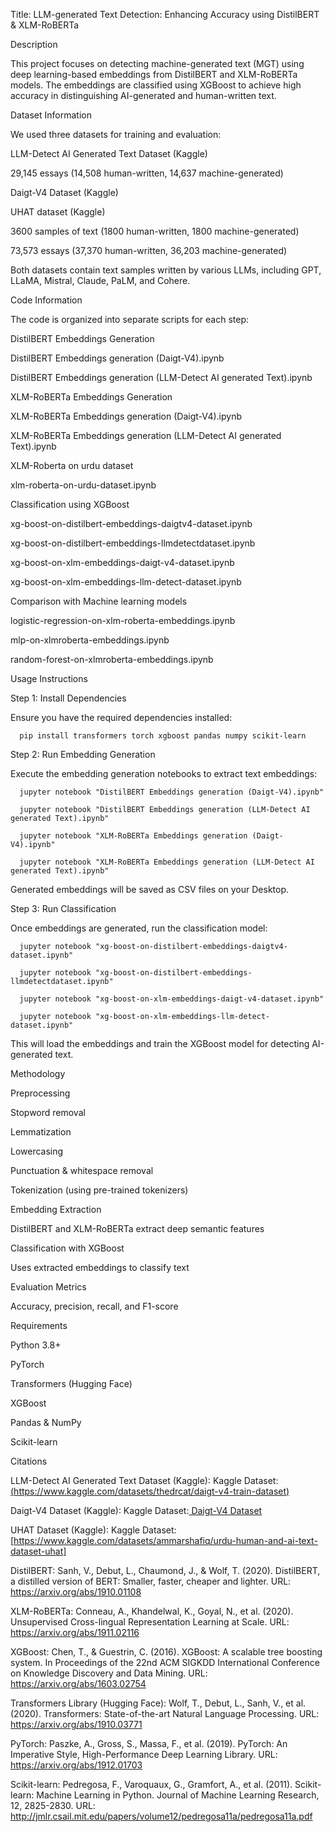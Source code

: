 Title: LLM-generated Text Detection: Enhancing Accuracy using DistilBERT & XLM-RoBERTa

Description

  This project focuses on detecting machine-generated text (MGT) using deep learning-based embeddings from DistilBERT and XLM-RoBERTa models. The embeddings are classified using XGBoost to achieve high accuracy in distinguishing AI-generated and human-written text.

Dataset Information

  We used three datasets for training and evaluation:

  LLM-Detect AI Generated Text Dataset (Kaggle)

  29,145 essays (14,508 human-written, 14,637 machine-generated)

  Daigt-V4 Dataset (Kaggle)
  
  UHAT dataset (Kaggle)

  3600 samples of text (1800 human-written, 1800 machine-generated)

  73,573 essays (37,370 human-written, 36,203 machine-generated)

  Both datasets contain text samples written by various LLMs, including GPT, LLaMA, Mistral, Claude, PaLM, and Cohere.

Code Information

  The code is organized into separate scripts for each step:
  
  DistilBERT Embeddings Generation
  
  DistilBERT Embeddings generation (Daigt-V4).ipynb
  
  DistilBERT Embeddings generation (LLM-Detect AI generated Text).ipynb
  
  XLM-RoBERTa Embeddings Generation
  
  XLM-RoBERTa Embeddings generation (Daigt-V4).ipynb
  
  XLM-RoBERTa Embeddings generation (LLM-Detect AI generated Text).ipynb

  XLM-Roberta on urdu dataset

  xlm-roberta-on-urdu-dataset.ipynb

Classification using XGBoost

  xg-boost-on-distilbert-embeddings-daigtv4-dataset.ipynb
  
  xg-boost-on-distilbert-embeddings-llmdetectdataset.ipynb
  
  xg-boost-on-xlm-embeddings-daigt-v4-dataset.ipynb
  
  xg-boost-on-xlm-embeddings-llm-detect-dataset.ipynb

Comparison with Machine learning models

  logistic-regression-on-xlm-roberta-embeddings.ipynb

  mlp-on-xlmroberta-embeddings.ipynb

  random-forest-on-xlmroberta-embeddings.ipynb

Usage Instructions

Step 1: Install Dependencies

  Ensure you have the required dependencies installed:
  
      pip install transformers torch xgboost pandas numpy scikit-learn

Step 2: Run Embedding Generation

  Execute the embedding generation notebooks to extract text embeddings:
  
      jupyter notebook "DistilBERT Embeddings generation (Daigt-V4).ipynb"
      
      jupyter notebook "DistilBERT Embeddings generation (LLM-Detect AI generated Text).ipynb"
      
      jupyter notebook "XLM-RoBERTa Embeddings generation (Daigt-V4).ipynb"
      
      jupyter notebook "XLM-RoBERTa Embeddings generation (LLM-Detect AI generated Text).ipynb"
  
  Generated embeddings will be saved as CSV files on your Desktop.

Step 3: Run Classification

  Once embeddings are generated, run the classification model:
  
      jupyter notebook "xg-boost-on-distilbert-embeddings-daigtv4-dataset.ipynb"
      
      jupyter notebook "xg-boost-on-distilbert-embeddings-llmdetectdataset.ipynb"
      
      jupyter notebook "xg-boost-on-xlm-embeddings-daigt-v4-dataset.ipynb"
      
      jupyter notebook "xg-boost-on-xlm-embeddings-llm-detect-dataset.ipynb"

  This will load the embeddings and train the XGBoost model for detecting AI-generated text.

Methodology

  Preprocessing

  Stopword removal
            
  Lemmatization
                
  Lowercasing
                
  Punctuation & whitespace removal
    
  Tokenization (using pre-trained tokenizers)

  Embedding Extraction

  DistilBERT and XLM-RoBERTa extract deep semantic features

  Classification with XGBoost

  Uses extracted embeddings to classify text

  Evaluation Metrics

  Accuracy, precision, recall, and F1-score

Requirements

  Python 3.8+
  
  PyTorch
  
  Transformers (Hugging Face)
  
  XGBoost
  
  Pandas & NumPy
  
  Scikit-learn
  
Citations 

  LLM-Detect AI Generated Text Dataset (Kaggle):
  Kaggle Dataset:[ (https://www.kaggle.com/datasets/thedrcat/daigt-v4-train-dataset)](https://www.kaggle.com/datasets/thedrcat/daigt-v4-train-dataset)
  
  Daigt-V4 Dataset (Kaggle):
  Kaggle Dataset:[ Daigt-V4 Dataset](https://www.kaggle.com/competitions/llm-detect-ai-generated-text/data)

  UHAT Dataset (Kaggle):
  Kaggle Dataset:[https://www.kaggle.com/datasets/ammarshafiq/urdu-human-and-ai-text-dataset-uhat]

  DistilBERT:
  Sanh, V., Debut, L., Chaumond, J., & Wolf, T. (2020). DistilBERT, a distilled version of BERT: Smaller, faster, cheaper and lighter.
  URL: https://arxiv.org/abs/1910.01108
  
  XLM-RoBERTa:
  Conneau, A., Khandelwal, K., Goyal, N., et al. (2020). Unsupervised Cross-lingual Representation Learning at Scale.
  URL: https://arxiv.org/abs/1911.02116
  
  XGBoost:
  Chen, T., & Guestrin, C. (2016). XGBoost: A scalable tree boosting system. In Proceedings of the 22nd ACM SIGKDD International Conference on Knowledge Discovery and Data Mining.
  URL: https://arxiv.org/abs/1603.02754
  
  Transformers Library (Hugging Face):
  Wolf, T., Debut, L., Sanh, V., et al. (2020). Transformers: State-of-the-art Natural Language Processing.
  URL: https://arxiv.org/abs/1910.03771
  
  PyTorch:
  Paszke, A., Gross, S., Massa, F., et al. (2019). PyTorch: An Imperative Style, High-Performance Deep Learning Library.
  URL: https://arxiv.org/abs/1912.01703
  
  Scikit-learn:
  Pedregosa, F., Varoquaux, G., Gramfort, A., et al. (2011). Scikit-learn: Machine Learning in Python. Journal of Machine Learning Research, 12, 2825-2830.
  URL: http://jmlr.csail.mit.edu/papers/volume12/pedregosa11a/pedregosa11a.pdf
